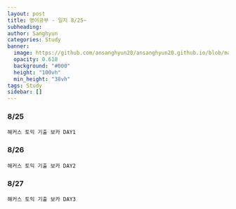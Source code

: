 ```yaml
---
layout: post
title: 영어공부 - 일지 8/25~
subheading: 
author: Sanghyun
categories: Study
banner:
  image: https://github.com/ansanghyun20/ansanghyun20.github.io/blob/main/assets/images/banners/eng.jpg?raw=true
  opacity: 0.618
  background: "#000"
  height: "100vh"
  min_height: "38vh"
tags: Study
sidebar: []
---
```



### 8/25

```
해커스 토익 기출 보카 DAY1
```



### 8/26

```
해커스 토익 기출 보카 DAY2
```



### 8/27

```
해커스 토익 기출 보카 DAY3
```


